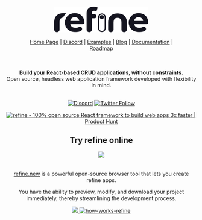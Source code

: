<div align="center" style="margin: 30px;">
<a href="https://refine.dev/">
  <img src="https://raw.githubusercontent.com/refinedev/refine/master/logo.png"   style="width:250px;" align="center" />
</a>
<br />
<br />

<div align="center">
    <a href="https://refine.dev">Home Page</a> |
    <a href="https://discord.gg/refine">Discord</a> |
    <a href="https://refine.dev/examples/">Examples</a> | 
    <a href="https://refine.dev/blog/">Blog</a> | 
    <a href="https://refine.dev/docs/">Documentation</a> | 
    <a href="https://github.com/refinedev/refine/projects/1">Roadmap</a>
</div>

</div>
<br/>

<div align="center"><strong>Build your <a href="https://reactjs.org/">React</a>-based CRUD applications, without constraints.</strong><br>Open source, headless web application framework developed with flexibility in mind.</div>

<br />

<div align="center">

[![Discord](https://img.shields.io/discord/837692625737613362.svg?label=&logo=discord&logoColor=ffffff&color=7389D8&labelColor=6A7EC2)](https://discord.gg/refine)
[![Twitter Follow](https://img.shields.io/twitter/follow/refine_dev?style=social)](https://twitter.com/refine_dev)

<a href="https://www.producthunt.com/posts/refine-3?utm_source=badge-top-post-badge&utm_medium=badge&utm_souce=badge-refine&#0045;3" target="_blank"><img src="https://api.producthunt.com/widgets/embed-image/v1/top-post-badge.svg?post_id=362220&theme=light&period=daily" alt="refine - 100&#0037;&#0032;open&#0032;source&#0032;React&#0032;framework&#0032;to&#0032;build&#0032;web&#0032;apps&#0032;3x&#0032;faster | Product Hunt" style="width: 250px; height: 54px;" width="250" height="54" /></a>

## Try refine online



<a href="https://s.refine.dev/refine-new-github">
<img src="https://user-images.githubusercontent.com/18739364/231496370-8c2accd3-321f-4ed5-9763-7ecae95c4600.png">
</a>

<br/>
<br/>

 [refine.new](https://s.refine.dev/refine-new-github) is a powerful open-source browser tool that lets you create refine apps. 

You have the ability to preview, modify, and download your project immediately, thereby streamlining the development process.  


<a href="https://s.refine.dev/refine-new-github" target="_blank">
<img src="https://user-images.githubusercontent.com/18739364/231501815-295deedd-cbee-4b90-80dc-12116ee53274.gif"   style="width:700px;"  />
</a>

<a href="https://refine.dev/">
<picture>
  <source media="(prefers-color-scheme: dark)" srcset="https://user-images.githubusercontent.com/1110414/197984957-639630c1-03e9-4e18-9a57-63de81124fbd.png">
  <img alt="how-works-refine" src="https://user-images.githubusercontent.com/1110414/197965247-f91f4a0c-f901-4775-b072-abfa736b6e67.png">
</picture>
</a>


